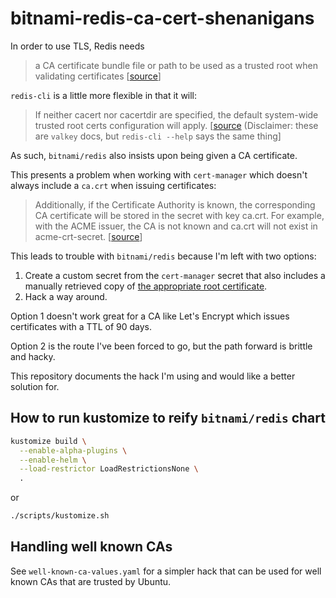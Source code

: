 # bitnami-redis-ca-cert-shenanigans

In order to use TLS, Redis needs

> a CA certificate bundle file or path to be used as a trusted root when validating certificates [[source](https://redis.io/docs/latest/operate/oss_and_stack/management/security/encryption/#:~:text=In%20order%20to%20support%20TLS%2C%20Redis%20must%20be%20configured%20with%20a%20X.509%20certificate%20and%20a%20private%20key.%20In%20addition%2C%20it%20is%20necessary%20to%20specify%20a%20CA%20certificate%20bundle%20file%20or%20path%20to%20be%20used%20as%20a%20trusted%20root%20when%20validating%20certificates)]

`redis-cli` is a little more flexible in that it will:

> If neither cacert nor cacertdir are specified, the default system-wide trusted root certs configuration will apply. [[source](https://valkey.io/topics/cli/#:~:text=If%20neither%20cacert%20nor%20cacertdir%20are%20specified%2C%20the%20default%20system%2Dwide%20trusted%20root%20certs%20configuration%20will%20apply.) (Disclaimer: these are `valkey` docs, but `redis-cli --help` says the same thing]

As such, `bitnami/redis` also insists upon being given a CA certificate.

This presents a problem when working with `cert-manager` which doesn't always include a `ca.crt` when issuing certificates:

> Additionally, if the Certificate Authority is known, the corresponding CA certificate will be stored in the secret with key ca.crt. For example, with the ACME issuer, the CA is not known and ca.crt will not exist in acme-crt-secret. [[source](https://cert-manager.io/v1.1-docs/concepts/certificate/#:~:text=Additionally%2C%20if%20the%20Certificate%20Authority%20is%20known%2C%20the%20corresponding%20CA%20certificate%20will%20be%20stored%20in%20the%20secret%20with%20key%20ca.crt.%20For%20example%2C%20with%20the%20ACME%20issuer%2C%20the%20CA%20is%20not%20known%20and%20ca.crt%20will%20not%20exist%20in%20acme%2Dcrt%2Dsecret.)]

This leads to trouble with `bitnami/redis` because I'm left with two options:
1. Create a custom secret from the `cert-manager` secret that also includes a manually retrieved copy of [the appropriate root certificate](https://crt.sh/?id=9314791).
2. Hack a way around.

Option 1 doesn't work great for a CA like Let's Encrypt which issues certificates with a TTL of 90 days.

Option 2 is the route I've been forced to go, but the path forward is brittle and hacky.

This repository documents the hack I'm using and would like a better solution for.

## How to run kustomize to reify `bitnami/redis` chart

```bash
kustomize build \
  --enable-alpha-plugins \
  --enable-helm \
  --load-restrictor LoadRestrictionsNone \
  .
```

or

```bash
./scripts/kustomize.sh
```

## Handling well known CAs

See `well-known-ca-values.yaml` for a simpler hack that can be used for well
known CAs that are trusted by Ubuntu.
